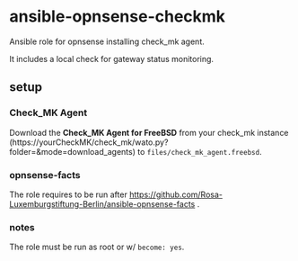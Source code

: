 # ansible-opnsense-checkmk

Ansible role for opnsense installing check_mk agent.

It includes a local check for gateway status monitoring.

## setup

### Check_MK Agent

Download the **Check_MK Agent for FreeBSD** from your check_mk instance (https://yourCheckMK/check_mk/wato.py?folder=&mode=download_agents) to `files/check_mk_agent.freebsd`.

### opnsense-facts

The role requires to be run after https://github.com/Rosa-Luxemburgstiftung-Berlin/ansible-opnsense-facts .

### notes

The role must be run as root or w/ `become: yes`.
